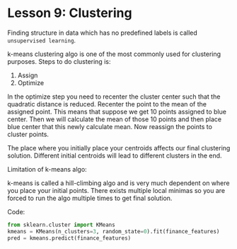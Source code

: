 # Lesson 9: Clustering

Finding structure in data which has no predefined labels is called `unsupervised learning`.

k-means clustering algo is one of the most commonly used for clustering purposes. Steps to do clustering is:
1. Assign
2. Optimize

In the optimize step you need to recenter the cluster center such that the quadratic distance is reduced. Recenter the point to the mean of the assigned point. This means that suppose we get 10 points assigned to blue center. Then we will calculate the mean of those 10 points and then place blue center that this newly calculate mean. Now reassign the points to cluster points.

The place where you initially place your centroids affects our final clustering solution. Different initial centroids will lead to different clusters in the end.

Limitation of k-means algo:

k-means is called a hill-climbing algo and is very much dependent on where you place your initial points. There exists multiple local minimas so you are forced to run the algo multiple times to get final solution.

Code:
```python
from sklearn.cluster import KMeans
kmeans = KMeans(n_clusters=3, random_state=0).fit(finance_features)
pred = kmeans.predict(finance_features)
```
